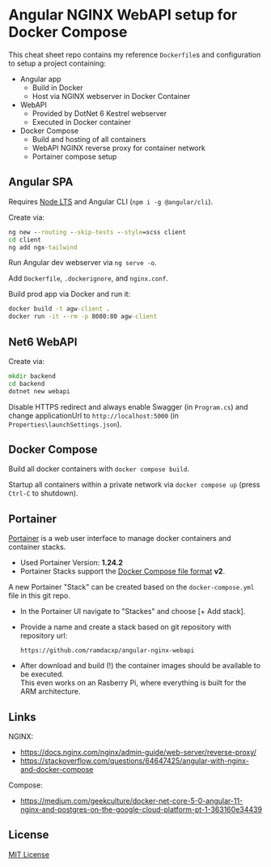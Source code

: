 # Angular NGINX WebAPI setup for Docker Compose

This cheat sheet repo contains my reference `Dockerfile`s and configuration to setup a project containing:

* Angular app
  * Build in Docker
  * Host via NGINX webserver in Docker Container
* WebAPI
  * Provided by DotNet 6 Kestrel webserver
  * Executed in Docker container
* Docker Compose
  * Build and hosting of all containers
  * WebAPI NGINX reverse proxy for container network
  * Portainer compose setup

## Angular SPA

Requires [Node LTS](https://nodejs.org/en/) and Angular CLI (`npm i -g @angular/cli`).

Create via:

```cmd
ng new --routing --skip-tests --style=scss client
cd client
ng add ngx-tailwind
```

Run Angular dev webserver via `ng serve -o`.

Add `Dockerfile`, `.dockerignore`, and `nginx.conf`.

Build prod app via Docker and run it:

```cmd
docker build -t agw-client .
docker run -it --rm -p 8080:80 agw-client
```

## Net6 WebAPI

Create via:

```cmd
mkdir backend
cd backend
dotnet new webapi
```

Disable HTTPS redirect and always enable Swagger (in `Program.cs`) and change applicationUrl to `http://localhost:5000` (in `Properties\launchSettings.json`).

## Docker Compose

Build all docker containers with `docker compose build`.

Startup all containers within a private network via `docker compose up` (press `Ctrl-C` to shutdown).

## Portainer

[Portainer](https://www.portainer.io/) is a web user interface to manage docker containers and container stacks.

* Used Portainer Version: **1.24.2**
* Portainer Stacks support the [Docker Compose file format](https://docs.docker.com/compose/compose-file/) **v2**.

A new Portainer "Stack" can be created based on the `docker-compose.yml` file in this git repo.

* In the Portainer UI navigate to "Stackes" and choose [+ Add stack].
* Provide a name and create a stack based on git repository with repository url:

  `https://github.com/ramdacxp/angular-nginx-webapi`

* After download and build (!) the container images should be available to be executed.  
  This even works on an Rasberry Pi, where everything is built for the ARM architecture.

## Links

NGINX:

* <https://docs.nginx.com/nginx/admin-guide/web-server/reverse-proxy/>
* <https://stackoverflow.com/questions/64647425/angular-with-nginx-and-docker-compose>

Compose:

* <https://medium.com/geekculture/docker-net-core-5-0-angular-11-nginx-and-postgres-on-the-google-cloud-platform-pt-1-363160e34439>

## License

[MIT License](LICENSE)
